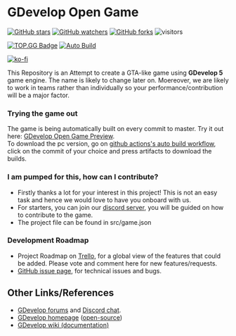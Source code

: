 # GDevelop Open Game  
[![GitHub stars](https://img.shields.io/github/stars/GDevelop-game/GDevelop-Open-Game.svg?style=social&label=Stars)](https://github.com/Gdevelop-game/GDevelop-Open-Game/) 
[![GitHub watchers](https://img.shields.io/github/watchers/GDevelop-game/GDevelop-Open-Game.svg?style=social&label=watch)](https://github.com/Gdevelop-game/GDevelop-Open-Game/) 
[![GitHub forks](https://img.shields.io/github/forks/GDevelop-game/GDevelop-Open-Game.svg?style=social&label=forks)](https://github.com/Gdevelop-game/GDevelop-Open-Game/) 
![visitors](https://visitor-badge.laobi.icu/badge?page_id=GDevelop-game.GDevelop-Open-Game)



[![TOP.GG Badge](https://discord.com/api/guilds/723151718283477042/widget.png?style=shield)](https://discord.gg/PVET9HJ) 
[![Auto Build](https://github.com/Gdevelop-game/GDevelop-Open-Game/workflows/Auto%20Build/badge.svg)  ](https://gdevelop-game.github.io/GDevelop-Open-Game/) 

[![ko-fi](https://www.ko-fi.com/img/githubbutton_sm.svg)](https://ko-fi.com/N4N61UP36)

This Repository is an Attempt to create a GTA-like game using **GDevelop 5** game engine. The name is likely to change later on. Moereover,
we are likely to work in teams rather than individually so your performance/contribution will be a major factor.

### Trying the game out

The game is being automatically built on every commit to master. Try it out here: [GDevelop Open Game Preview](https://gdevelop-game.github.io/GDevelop-Open-Game).  
To download the pc version, go on [github actions's auto build workflow](https://github.com/Gdevelop-game/GDevelop-Open-Game/actions?query=workflow%3A%22Auto+Build%22), click on the commit of your choice and press artifacts to download the builds.

### I am pumped for this, how can I contribute?

* Firstly thanks a lot for your interest in this project! This is not an easy task and hence we would love to have you onboard with us.
* For starters, you can join our [discord server](https://discord.gg/PVET9HJ), you will be guided on how to contribute to the game.
* The project file can be found in src/game.json

### Development Roadmap

* Project Roadmap on [Trello](https://trello.com/b/sdQnetbP/gdevelop-community-game), for a global view of the features that could be added. Please vote and comment here for new features/requests.
* [GitHub issue page](https://github.com/Gdevelop-game/GDevelop-Open-Game/issues), for technical issues and bugs.


## Other Links/References

* [GDevelop forums](https://forum.gdevelop-app.com) and [Discord chat](https://discord.gg/rjdYHvj).
* [GDevelop homepage](https://gdevelop-app.com) ([open-source](https://github.com/4ian/GDevelop-website))
* [GDevelop wiki (documentation)](http://wiki.compilgames.net/doku.php/gdevelop5/start)
